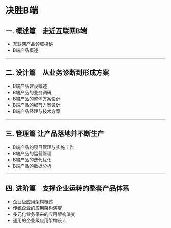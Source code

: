 # 决胜B端

## 一. **概述篇　走近互联网B端**

- 互联网产品领域探秘
- B端产品概述

---

## 二. **设计篇　从业务诊断到形成方案**

- B端产品建设概述
- B端产品的业务调研
- B端产品的整体方案设计
- B端产品的细节方案设计
- B端产品经理与技术方案

---

## 三. 管理篇 让产品落地并不断生产

- B端产品的项目管理与实施工作
- B端产品的运营管理
- B端产品的迭代优化
- B端产品的数据分析

---

## 四. **进阶篇　支撑企业运转的整套产品体系**

- 企业级应用架构概述
- 传统企业的应用架构演变
- 多元化业务带来的应用架构演变
- 通用的企业级应用架构设计